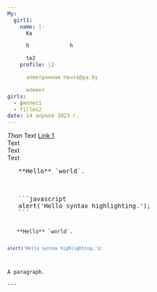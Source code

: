 ```yaml
---
My:
  girl1:
    name: |-
      Ka

      h             h

      te2
    profile: |2-

      электронная почта@ya.by

      клиент
girls:
  - филлес1
  - filles2
date: 14 апреля 2023 г.
---
```


<span data-md-type="paragraph">   <em>Than</em>     Text   <a href="/docs/privacy-sandbox/shared-storage/known-customer/">Link 1</a> <br>Text<br>Text<br>Text</span>

<pre>   **Hello** `world`.
   


   ```javascript
   alert('Hello syntax highlighting.');
   ```
</pre>

<code>
   **Hello** `world`.
   
   ```javascript
   alert('Hello syntax highlighting.');
   ```
</code>

```markdown
A paragraph.

---
```

